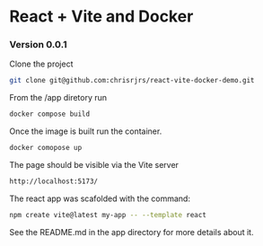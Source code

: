 # React + Vite and Docker
### Version 0.0.1


Clone the project
```sh
git clone git@github.com:chrisrjrs/react-vite-docker-demo.git
```
From the /app diretory run 
```sh 
docker compose build 
```

Once the image is built run the container.
```sh
docker comopose up
```

The page should be visible via the Vite server
```sh
http://localhost:5173/
```

The react app was scafolded with the command:
```sh
npm create vite@latest my-app -- --template react
```
See the README.md in the app directory for more details about it.
